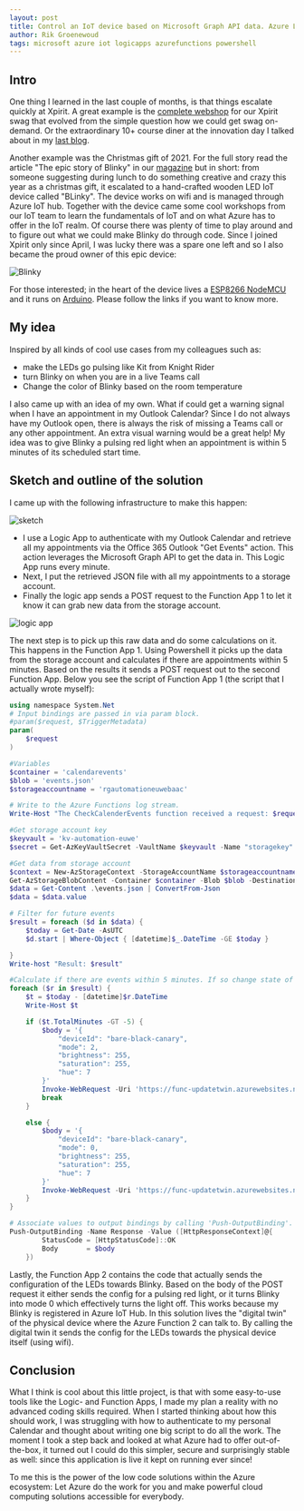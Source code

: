 ```yaml
---
layout: post
title: Control an IoT device based on Microsoft Graph API data. Azure Logic Apps and Azure Functions make it easy! 
author: Rik Groenewoud
tags: microsoft azure iot logicapps azurefunctions powershell
---
```


## Intro
One thing I learned in the last couple of months, is that things escalate quickly at Xpirit. A great example is the [complete webshop](https://swag.xpirit.com/) for our Xpirit swag that evolved from the simple question how we could get swag on-demand. Or the extraordinary 10+ course diner at the innovation day I talked about in my [last blog](https://www.cloudwoud.nl/2022/06/03/Dagger-Xpirit-Innovation-Day.html). 

Another example was the Christmas gift of 2021. For the full story read the article "The epic story of Blinky" in our [magazine](https://xpirit.com/wp-content/uploads/2022/03/Xpirit_XPRT_magazine_12_def.pdf?utm_campaign=Xpirit%20-%20Magazine%2012&utm_source=download-page) but in short: from someone suggesting during lunch to do something creative and crazy this year as a christmas gift, it escalated to a hand-crafted wooden LED IoT device called "BLinky". The device works on wifi and is managed through Azure IoT hub. Together with the device came some cool workshops from our IoT team to learn the fundamentals of IoT and on what Azure has to offer in the IoT realm. Of course there was plenty of time to play around and to figure out what we could make Blinky do through code.
Since I joined Xpirit only since April, I was lucky there was a spare one left and so I also became the proud owner of this epic device: 

![Blinky](/images/blog-3.1.jpg)

For those interested; in the heart of the device lives a [ESP8266 NodeMCU](https://randomnerdtutorials.com/projects-esp8266/) and it runs on [Arduino](https://www.arduino.cc/en/software). Please follow the links if you want to know more.

## My idea
Inspired by all kinds of cool use cases from my colleagues such as: 

 - make the LEDs go pulsing like Kit from Knight Rider
 - turn Blinky on when you are in a live Teams call 
 - Change the color of Blinky based on the room temperature
 
I also came up with an idea of my own. What if could get a warning signal when I have an appointment in my Outlook Calendar? 
Since I do not always have my Outlook open, there is always the risk of missing a Teams call or any other appointment. An extra visual warning would be a great help!
My idea was to give Blinky a pulsing red light when an appointment is within 5 minutes of its scheduled start time.
## Sketch and outline of the solution 
I came up with the following infrastructure to make this happen: 

![sketch](/images/blog-3.2.png)

- I use a Logic App to authenticate with my Outlook Calendar and retrieve all my appointments via the Office 365 Outlook "Get Events" action. This action leverages the Microsoft Graph API to get the data in. This Logic App runs every minute.
- Next, I put the retrieved JSON file with all my appointments to a storage account. 
- Finally the logic app sends a POST request to the Function App 1 to let it know it can grab new data from the storage account. 

![logic app](/images/blog-3.3.png)

The next step is to pick up this raw data and do some calculations on it. This happens in the Function App 1. Using Powershell it picks up the data from the storage account and calculates if there are appointments within 5 minutes. Based on the results it sends a POST request out to the second Function App. 
Below you see the script of Function App 1 (the script that I actually wrote myself):

```powershell
using namespace System.Net
# Input bindings are passed in via param block.
#param($request, $TriggerMetadata)
param(
    $request
)

#Variables
$container = 'calendarevents'
$blob = 'events.json'
$storageaccountname = 'rgautomationeuwebaac' 

# Write to the Azure Functions log stream.
Write-Host "The CheckCalenderEvents function received a request: $request."

#Get storage account key 
$keyvault = 'kv-automation-euwe' 
$secret = Get-AzKeyVaultSecret -VaultName $keyvault -Name "storagekey" -AsPlainText

#Get data from storage account
$context = New-AzStorageContext -StorageAccountName $storageaccountname -StorageAccountKey $secret
Get-AzStorageBlobContent -Container $container -Blob $blob -Destination ./events.json -Context $context -Force
$data = Get-Content .\events.json | ConvertFrom-Json
$data = $data.value

# Filter for future events
$result = foreach ($d in $data) {
    $today = Get-Date -AsUTC
    $d.start | Where-Object { [datetime]$_.DateTime -GE $today }

}
Write-host "Result: $result"

#Calculate if there are events within 5 minutes. If so change state of Blinky to red pulse, if not so turn off Blinky
foreach ($r in $result) {
    $t = $today - [datetime]$r.DateTime
    Write-Host $t

    if ($t.TotalMinutes -GT -5) {
        $body = '{
            "deviceId": "bare-black-canary",
            "mode": 2,
            "brightness": 255,
            "saturation": 255,
            "hue": 7
        }'
        Invoke-WebRequest -Uri 'https://func-updatetwin.azurewebsites.net/api/' -Body $body -Method PUT
        break
    }

    else {
        $body = '{
            "deviceId": "bare-black-canary",
            "mode": 0,
            "brightness": 255,
            "saturation": 255,
            "hue": 7
        }'
        Invoke-WebRequest -Uri 'https://func-updatetwin.azurewebsites.net/api/' -Body $body -Method PUT
    }
}

# Associate values to output bindings by calling 'Push-OutputBinding'.
Push-OutputBinding -Name Response -Value ([HttpResponseContext]@{
        StatusCode = [HttpStatusCode]::OK
        Body       = $body
    })
```
Lastly, the Function App 2 contains the code that actually sends the configuration of the LEDs towards Blinky. Based on the body of the POST request it either sends the config for a pulsing red light, or it turns Blinky into mode 0 which effectively turns the light off. 
This works because my Blinky is registered in Azure IoT Hub. In this solution lives the "digital twin" of the physical device where the Azure Function 2 can talk to. By calling the digital twin it sends the config for the LEDs towards the physical device itself (using wifi). 
## Conclusion
What I think is cool about this little project, is that with some easy-to-use tools like the Logic- and Function Apps, I made my plan a reality with no advanced coding skills required. When I started thinking about how this should work, I was struggling with how to authenticate to my personal Calendar and thought about writing one big script to do all the work. The moment I took a step back and looked at what Azure had to offer out-of-the-box, it turned out I could do this simpler, secure and surprisingly stable as well: since this application is live it kept on running ever since!

To me this is the power of the low code solutions within the Azure ecosystem: Let Azure do the work for you and make powerful cloud computing solutions accessible for everybody.